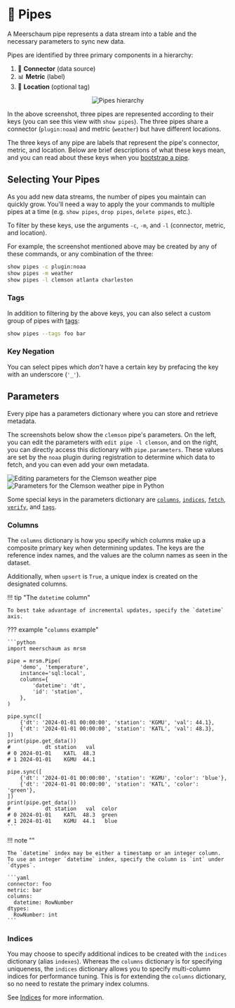# 🚰 Pipes
<link rel="stylesheet" type="text/css" href="/assets/css/grid.css" />

A Meerschaum pipe represents a data stream into a table and the necessary parameters to sync new data.

Pipes are identified by three primary components in a hierarchy:

1. 🔌 **Connector** (data source)
2. 📊 **Metric** (label)
3. 📍 **Location** (optional tag)

<p align="center">
<img src="/assets/screenshots/weather_pipes.png" alt="Pipes hierarchy"/>
</p>

In the above screenshot, three pipes are represented according to their keys (you can see this view with `show pipes`). The three pipes share a connector (`plugin:noaa`) and metric (`weather`) but have different locations.

The three keys of any pipe are labels that represent the pipe's connector, metric, and location. Below are brief descriptions of what these keys mean, and you can read about these keys when you [bootstrap a pipe](bootstrapping/).


## Selecting Your Pipes

As you add new data streams, the number of pipes you maintain can quickly grow. You'll need a way to apply the your commands to multiple pipes at a time (e.g. `show pipes`, `drop pipes`, `delete pipes`, etc.).

To filter by these keys, use the arguments `-c`, `-m`, and `-l` (connector, metric, and location).

For example, the screenshot mentioned above may be created by any of these commands, or any combination of the three:

```bash
show pipes -c plugin:noaa
show pipes -m weather
show pipes -l clemson atlanta charleston
```

### Tags

In addition to filtering by the above keys, you can also select a custom group of pipes with [tags](tags/):

```bash
show pipes --tags foo bar
```

### Key Negation

You can select pipes which *don't* have a certain key by prefacing the key with an underscore (`'_'`).

## Parameters

Every pipe has a parameters dictionary where you can store and retrieve metadata.

The screenshots below show the `clemson` pipe's parameters. On the left, you can edit the parameters with `edit pipe -l clemson`, and on the right, you can directly access this dictionary with `pipe.parameters`. These values are set by the `noaa` plugin during registration to determine which data to fetch, and you can even add your own metadata.

<div class="grid-container center">
  <div class="grid-child">
    <img alt="Editing parameters for the Clemson weather pipe" src="/assets/screenshots/edit_parameters.png"/>
  </div>
  <div class="grid-child">
    <img alt="Parameters for the Clemson weather pipe in Python" src="/assets/screenshots/pipe_parameters.png"/>
  </div>
</div>

Some special keys in the parameters dictionary are [`columns`](#columns), [`indices`](#indices), [`fetch`](/reference/pipes/syncing), [`verify`](/reference/pipes/syncing/#verification-syncs), and [`tags`](/reference/pipes/tags/).

### Columns

The `columns` dictionary is how you specify which columns make up a composite primary key when determining updates. The keys are the reference index names, and the values are the column names as seen in the dataset.

Additionally, when `upsert` is `True`, a unique index is created on the designated columns.

!!! tip "The `datetime` column"

    To best take advantage of incremental updates, specify the `datetime` axis.

??? example "`columns` example"

    ```python
    import meerschaum as mrsm

    pipe = mrsm.Pipe(
        'demo', 'temperature',
        instance='sql:local',
        columns={
            'datetime': 'dt',
            'id': 'station',
        },
    )

    pipe.sync([
        {'dt': '2024-01-01 00:00:00', 'station': 'KGMU', 'val': 44.1},
        {'dt': '2024-01-01 00:00:00', 'station': 'KATL', 'val': 48.3},
    ])
    print(pipe.get_data())
    #           dt station   val
    # 0 2024-01-01    KATL  48.3
    # 1 2024-01-01    KGMU  44.1

    pipe.sync([
        {'dt': '2024-01-01 00:00:00', 'station': 'KGMU', 'color': 'blue'},
        {'dt': '2024-01-01 00:00:00', 'station': 'KATL', 'color': 'green'},
    ])
    print(pipe.get_data())
    #           dt station   val  color
    # 0 2024-01-01    KATL  48.3  green
    # 1 2024-01-01    KGMU  44.1   blue
    ```

!!! note ""

    The `datetime` index may be either a timestamp or an integer column. To use an integer `datetime` index, specify the column is `int` under `dtypes`.

    ```yaml
    connector: foo
    metric: bar
    columns:
      datetime: RowNumber
    dtypes:
      RowNumber: int
    ```

### Indices

You may choose to specify additional indices to be created with the `indices` dictionary (alias `indexes`). Whereas the `columns` dictionary is for specifying uniqueness, the `indices` dictionary allows you to specify multi-column indices for performance tuning. This is for extending the `columns` dictionary, so no need to restate the primary index columns.

See [Indices](/reference/pipes/parameters/#indices) for more information.